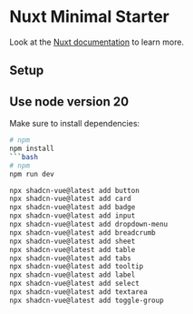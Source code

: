 # Nuxt Minimal Starter

Look at the [Nuxt documentation](https://nuxt.com/docs/getting-started/introduction) to learn more.

## Setup

## Use node version 20

Make sure to install dependencies:

```bash
# npm
npm install
```bash
# npm
npm run dev

npx shadcn-vue@latest add button
npx shadcn-vue@latest add card
npx shadcn-vue@latest add badge
npx shadcn-vue@latest add input
npx shadcn-vue@latest add dropdown-menu
npx shadcn-vue@latest add breadcrumb
npx shadcn-vue@latest add sheet
npx shadcn-vue@latest add table
npx shadcn-vue@latest add tabs
npx shadcn-vue@latest add tooltip
npx shadcn-vue@latest add label
npx shadcn-vue@latest add select
npx shadcn-vue@latest add textarea
npx shadcn-vue@latest add toggle-group
